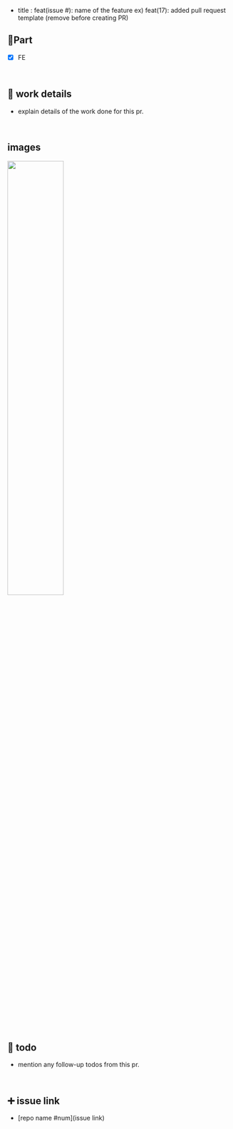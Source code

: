 - title : feat(issue #): name of the feature
  ex) feat(17): added pull request template
  (remove before creating PR)

## 🔘Part

- [x] FE

<br/>

## 🔎 work details

- explain details of the work done for this pr.

<br/>

## images

<img src="addr" width="50%" height="50%"/>

<br/>

## 🔧 todo

- mention any follow-up todos from this pr.

<br/>

## ➕ issue link

- [repo name #num](issue link)

<br/>

